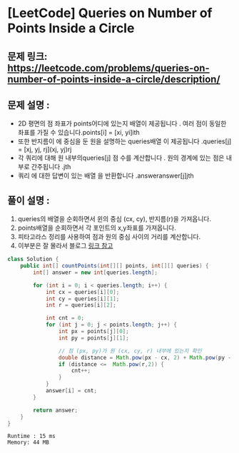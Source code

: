 # [LeetCode] Queries on Number of Points Inside a Circle

## 문제 링크: https://leetcode.com/problems/queries-on-number-of-points-inside-a-circle/description/

## 문제 설명 : 

- 2D 평면의 점 좌표가 points어디에 있는지 배열이 제공됩니다 . 여러 점이 동일한 좌표를 가질 수 있습니다.points[i] = [xi, yi]ith
- 또한 반지름이 에 중심을 둔 원을 설명하는 queries배열 이 제공됩니다 .queries[j] = [xj, yj, rj](xj, yj)rj
- 각 쿼리에 대해 원 내부의queries[j] 점 수를 계산합니다 . 원의 경계에 있는 점은 내부로 간주됩니다 .jth
- 쿼리 에 대한 답변이 있는 배열 을 반환합니다 .answeranswer[j]jth

## 풀이 설명 :

1. queries의 배열을 순회하면서 윈의 중심 (cx, cy), 반지름(r)을 가져옵니다.
2. points배열을 순회하면서 각 포인트의 x,y좌표를 가져옵니다.
3. 피타고라스 정리를 사용하여 점과 원의 중심 사이의 거리를 계산합니다.
4. 이부분은 잘 몰라서 블로그 [링크 참고](https://dundung.tistory.com/152)

```java
class Solution {
    public int[] countPoints(int[][] points, int[][] queries) {
        int[] answer = new int[queries.length];

        for (int i = 0; i < queries.length; i++) {
            int cx = queries[i][0];
            int cy = queries[i][1];
            int r = queries[i][2];

            int cnt = 0;
            for (int j = 0; j < points.length; j++) {
                int px = points[j][0];
                int py = points[j][1];

                // 점 (px, py)가 원 (cx, cy, r) 내부에 있는지 확인
                double distance = Math.pow(px - cx, 2) + Math.pow(py - cy, 2);
                if (distance <=  Math.pow(r,2)) {
                    cnt++;
                }
            }
            answer[i] = cnt;
        }

        return answer;
    }
}

```

```text
Runtime : 15 ms
Memory: 44 MB
```
